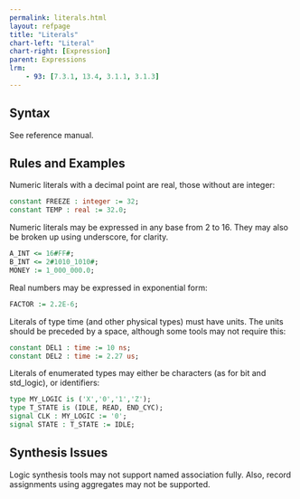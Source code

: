 ```yaml
---
permalink: literals.html
layout: refpage
title: "Literals"
chart-left: "Literal"
chart-right: [Expression]
parent: Expressions
lrm:
    - 93: [7.3.1, 13.4, 3.1.1, 3.1.3]
---
```


## Syntax

See reference manual.

## Rules and Examples

Numeric literals with a decimal point are real, those without are integer:
```vhdl
constant FREEZE : integer := 32;
constant TEMP : real := 32.0;
```

Numeric literals may be expressed in any base from 2 to 16. They may also be broken up using underscore, for clarity.
```vhdl
A_INT <= 16#FF#;
B_INT <= 2#1010_1010#;
MONEY := 1_000_000.0;
```

Real numbers may be expressed in exponential form:
```vhdl
FACTOR := 2.2E-6;
```

Literals of type time (and other physical types) must have units. The units should be preceded by a space, although some tools may not require this:
```vhdl
constant DEL1 : time := 10 ns;
constant DEL2 : time := 2.27 us;
```

Literals of enumerated types may either be characters (as for bit and std_logic), or identifiers:
```vhdl
type MY_LOGIC is ('X','0','1','Z');
type T_STATE is (IDLE, READ, END_CYC);
signal CLK : MY_LOGIC := '0';
signal STATE : T_STATE := IDLE;
```

## Synthesis Issues

Logic synthesis tools may not support named association fully. Also, record assignments using aggregates may not be supported.
